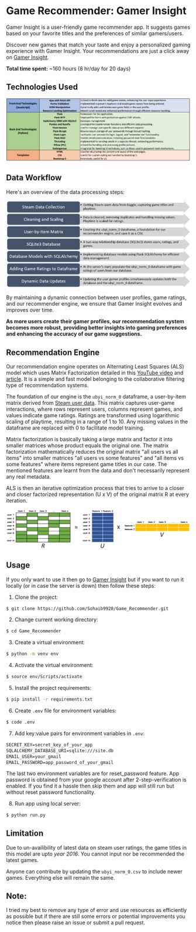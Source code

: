 # Game Recommender: Gamer Insight 
Gamer Insight is a user-friendly game recommender app. It suggests games based on your favorite titles and the preferences of similar gamers/users. 

Discover new games that match your taste and enjoy a personalized gaming experience with Gamer Insight. Your recommendations are just a click away on [Gamer Insight](https://gamerinsight.pythonanywhere.com/).

**Total time spent:** ~160 hours (8 hr/day for 20 days)

## Technologies Used

![Technologies](./pics/technologies.JPG)

## Data Workflow

Here's an overview of the data processing steps:

![Data Workflow](./pics/data-workflow.JPG)

By maintaining a dynamic connection between user profiles, game ratings, and our recommender engine, we ensure that Gamer Insight evolves and improves over time. 

**As more users create their gamer profiles, our recommendation system becomes more robust, providing better insights into gaming preferences and enhancing the accuracy of our game suggestions.**


## Recommendation Engine

Our recommendation engine operates on Alternating Least Squares (ALS) model which uses Matrix Factorization detailed in this [YouTube video](https://www.youtube.com/watch?v=ZspR5PZemcs) and [article](https://towardsdatascience.com/recommendation-system-matrix-factorization-d61978660b4b). It is a simple and fast model belonging to the collaborative filtering type of recommendation systems.

The foundation of our engine is the `ubyi_norm_0` dataframe, a user-by-item matrix derived from [Steam user data](https://www.kaggle.com/datasets/tamber/steam-video-games). This matrix captures user-game interactions, where rows represent users, columns represent games, and values indicate game ratings.
Ratings are transformed using logarithmic scaling of playtime, resulting in a range of 1 to 10. Any missing values in the dataframe are replaced with 0 to facilitate model training.

Matrix factorization is basically taking a large matrix and factor it into smaller matrices whose product equals the original one. The matrix factorization mathematically reduces the original matrix "all users vs all items" into smaller matrices "all users vs some features" and "all items vs some features" where items represent game titles in our case. The mentioned features are learnt from the data and don't necessarily represent any real metadata.

ALS is then an iterative optimization process that tries to arrive to a closer and closer factorized representation (U x V) of the original matrix R at every iteration.

![ALS matrix factorization](./pics/ALS_matrix_factorization.png)

## Usage

If you only want to use it then go to [Gamer Insight](https://gamerinsight.pythonanywhere.com/) but if you want to run it locally (or in case the server is down) then follow these steps:

1. Clone the project:
  ```bash
  $ git clone https://github.com/Sohaib9920/Game_Recommender.git
  ```
2. Change current working directory:
  ```bash
  $ cd Game_Recommender
  ```
3. Create a virtual environment:
  ```bash
  $ python -m venv env
  ```
4. Activate the virtual environment:
  ```bash
  $ source env/Scripts/activate
  ```
5. Install the project requirements:
  ```bash
  $ pip install -r requirements.txt
  ```
6. Create `.env` file for environment variables:
  ```bash
  $ code .env
  ```
7. Add key:value pairs for environment variables in `.env`:
  ```
  SECRET_KEY=secret_key_of_your_app
  SQLALCHEMY_DATABASE_URI=sqlite:///site.db
  EMAIL_USER=your_gmail
  EMAIL_PASSWORD=app_password_of_your_gmail
  ```
  The last two environment variables are for reset_password feature. App password is obtained from your google account after 2-step-verification is enabled.
  If you find it a hassle then skip them and app will still run but without reset password functionality.
  
8. Run app using local server:
  ```bash
  $ python run.py
  ```

## Limitation
Due to un-availibility of latest data on steam user ratings, the game titles in this model are upto *year 2016*. You cannot input nor be recommended the latest games.

Anyone can contribute by updating the `ubyi_norm_0.csv` to include newer games. Everything else will remain the same. 

## Note:
I tried my best to remove any type of error and use resources as efficiently as possible but if there are still some errors or potential improvements you notice then please raise an issue or submit a pull request. 

